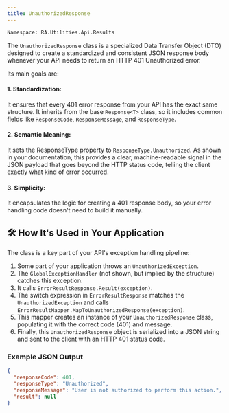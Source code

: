 ```yaml
---
title: UnauthorizedResponse
---
```


```bash
Namespace: RA.Utilities.Api.Results
```

The `UnauthorizedResponse` class is a specialized Data Transfer Object (DTO) designed to create a standardized and consistent JSON response body whenever your API needs to return an HTTP 401 Unauthorized error.

Its main goals are:

#### 1. Standardization:
It ensures that every 401 error response from your API has the exact same structure.
It inherits from the base `Response<T>` class, so it includes common fields like `ResponseCode`, `ResponseMessage`, and `ResponseType`.

#### 2. Semantic Meaning:
It sets the ResponseType property to `ResponseType.Unauthorized`.
As shown in your documentation, this provides a clear, machine-readable signal in the JSON payload that goes beyond the HTTP status code, telling the client exactly what kind of error occurred.

#### 3. Simplicity:
It encapsulates the logic for creating a 401 response body, so your error handling code doesn't need to build it manually.


## 🛠️ How It's Used in Your Application
The class is a key part of your API's exception handling pipeline:

1. Some part of your application throws an `UnauthorizedException`.
2. The `GlobalExceptionHandler` (not shown, but implied by the structure) catches this exception.
3. It calls `ErrorResultResponse.Result(exception)`.
4. The switch expression in `ErrorResultResponse` matches the `UnauthorizedException` and calls `ErrorResultMapper.MapToUnauthorizedResponse(exception)`.
5. This mapper creates an instance of your `UnauthorizedResponse` class, populating it with the correct code (401) and message.
6. Finally, this `UnauthorizedResponse` object is serialized into a JSON string and sent to the client with an HTTP 401 status code.

### Example JSON Output

```json showLineNumbers
{
  "responseCode": 401,
  "responseType": "Unauthorized",
  "responseMessage": "User is not authorized to perform this action.",
  "result": null
}
```